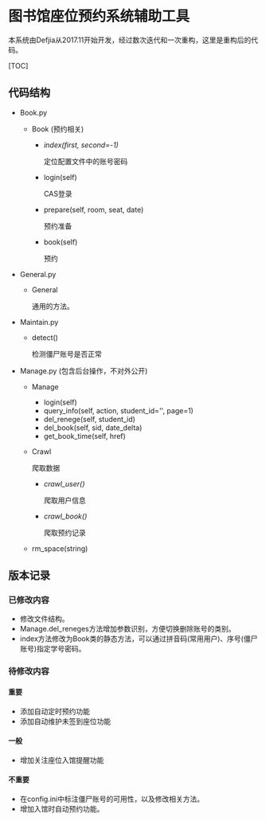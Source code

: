 # 图书馆座位预约系统辅助工具

​	本系统由Defjia从2017.11开始开发，经过数次迭代和一次重构，这里是重构后的代码。

[TOC]

## 代码结构
- Book.py
    - Book (预约相关)

        - *index(first, second=-1)*

            定位配置文件中的账号密码

        - login(self)

            CAS登录

        - prepare(self, room, seat, date)

            预约准备

        - book(self)

            预约
- General.py
    - General

        通用的方法。
- Maintain.py
    - detect()

      检测僵尸账号是否正常
- Manage.py  (包含后台操作，不对外公开)
    - Manage
        - login(self)
        - query_info(self, action, student_id='', page=1)
        - del_renege(self, student_id)
        - del_book(self, sid, date_delta)
        - get_book_time(self, href)

    - Crawl

        爬取数据

        - *crawl_user()*

          爬取用户信息

        - *crawl_book()*

          爬取预约记录

    - rm_space(string)

 ## 版本记录

 ### 已修改内容
 - 修改文件结构。
 - Manage.del_reneges方法增加参数识别，方便切换删除账号的类别。
 - index方法修改为Book类的静态方法，可以通过拼音码(常用用户)、序号(僵尸账号)指定学号密码。       
 ### 待修改内容

 #### 重要
 - 添加自动定时预约功能
 - 添加自动维护未签到座位功能

 #### 一般
 - 增加关注座位入馆提醒功能

 #### 不重要
 - 在config.ini中标注僵尸账号的可用性，以及修改相关方法。
 - 增加入馆时自动预约功能。